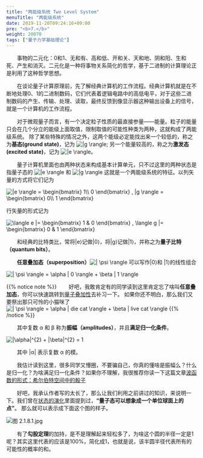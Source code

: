 ```yaml
---
title: "两能级系统 Two Level System"
menuTitle: "两能级系统"
date: 2019-11-20T09:24:16+09:00
pre: "<b>7.</b>"
weight: 20070
tags: ["量子力学基础理论"]
---
```


&emsp;&emsp;事物的二元化：0和1、无和有、高和低、开和关、天和地、阴和阳、生和死、产生和消灭。二元化是一种将事物关系简化的哲学，基于二进制的计算理论正是利用了这种哲学思想。

&emsp;&emsp;在谈论量子计算原理前，先了解经典计算机的工作流程。经典计算机就是在不断地处理0、1的二进制数码，它们代表着逻辑电路中的高低电平，对于这些二进制数码的产生、传输、处理、读取，最终反馈到像显示器这种输出设备上的信号，就是一个计算机的工作流程。

&emsp;&emsp;对于微观量子而言，有一个决定粒子性质的最直接参量——能量。粒子的能量只会在几个分立的能级上面取值，限制取值的可能性种类为两种，这就构成了两能级系统。
除了某些特殊的情况之外，这两个能级必定能找出来一个较低的，称之为**基态(ground state)**，记为
<img src="https://latex.codecogs.com/gif.latex?\inline&space;\dpi{120}&space;|g&space;\rangle" title="|g \rangle" style="margin: auto; display: inline;"/>;
另一个能量较高的，称之为**激发态(excited state)**，记为
<img src="https://latex.codecogs.com/gif.latex?\inline&space;\dpi{120}&space;|e&space;\rangle" title="|e \rangle" style="margin: auto; display: inline;"/>。

&emsp;&emsp;量子计算机里面也由两种状态来构成基本计算单元，只不过这里的两种状态是指量子态的
<img src="https://latex.codecogs.com/gif.latex?\inline&space;\dpi{120}&space;|e&space;\rangle" title="|e \rangle" style="margin: auto; display: inline;"/>
和
<img src="https://latex.codecogs.com/gif.latex?\inline&space;\dpi{120}&space;|g&space;\rangle" title="|g \rangle" style="margin: auto; display: inline;"/>
这就是一个两能级系统的特征。以列矢量的方式将它们记为

<img src="https://latex.codecogs.com/gif.latex?\inline&space;\dpi{150}&space;|e&space;\rangle&space;=&space;\begin{bmatrix}&space;1\\&space;0&space;\end{bmatrix}&space;,&space;|g&space;\rangle&space;=&space;\begin{bmatrix}&space;0\\&space;1&space;\end{bmatrix}" title="|e \rangle = \begin{bmatrix} 1\\ 0 \end{bmatrix} , |g \rangle = \begin{bmatrix} 0\\ 1 \end{bmatrix}" />

行矢量的形式记为

<img src="https://latex.codecogs.com/gif.latex?\inline&space;\dpi{150}&space;\langle&space;e&space;|=&space;\begin{bmatrix}&space;1&space;&&space;0&space;\end{bmatrix}&space;,&space;\langle&space;g&space;|=&space;\begin{bmatrix}&space;0&space;&&space;1&space;\end{bmatrix}" title="\langle e |= \begin{bmatrix} 1 & 0 \end{bmatrix} , \langle g |= \begin{bmatrix} 0 & 1 \end{bmatrix}" />

&emsp;&emsp;和经典的比特类比，常将|e⟩记做|0⟩，将|g⟩记做|1⟩，并称之为**量子比特（quantum bits）**。

&emsp;&emsp;**任意叠加态（superposition）**<img src="https://latex.codecogs.com/gif.latex?\inline&space;\dpi{120}&space;|&space;\psi&space;\rangle" title="| \psi \rangle" style="margin: auto; display: inline;"/> 可以写作|0⟩和 |1⟩的线性组合

<img src="https://latex.codecogs.com/gif.latex?\inline&space;\dpi{150}&space;|&space;\psi&space;\rangle&space;=&space;\alpha&space;|&space;0&space;\rangle&space;&plus;&space;\beta&space;|&space;1&space;\rangle" title="| \psi \rangle = \alpha | 0 \rangle + \beta | 1 \rangle" />

{{% notice note %}}
&emsp;&emsp;好吧，我敢肯定有的同学读到这里肯定忘了啥叫**任意叠加态**，你可以快速跳转到[量子叠加性](/量子力学基础理论/2.1.3-量子叠加性-quantum-superposition/)去补习一下。
如果你还不明白，那么我们又要祭出那只可怜的小猫咪了
<img src="https://latex.codecogs.com/gif.latex?\inline&space;\dpi{150}&space;|&space;\psi&space;\rangle&space;=&space;\alpha&space;|&space;die\ cat&space;\rangle&space;&plus;&space;\beta&space;|&space;live\ cat&space;\rangle" title="| \psi \rangle = \alpha | die cat \rangle + \beta | live cat \rangle" />
{{% /notice %}}

&emsp;&emsp;其中复数 α 和 β 称为**振幅（amplitudes）**，并且**满足归一化条件**。

<img src="https://latex.codecogs.com/gif.latex?\inline&space;\dpi{150}&space;|\alpha|^{2}&space;&plus;&space;|\beta|^{2}&space;=&space;1" title="|\alpha|^{2} + |\beta|^{2} = 1" />

&emsp;&emsp;其中 |α| 表示复数 α 的模。

&emsp;&emsp;我估计读到这里，很多同学又懵圈，不要骗自己，你真的懂啥是振幅么？什么是归一化？为啥满足归一化条件？如果你不理解，我很推荐你读一下这篇文章[波函数的形式：希尔伯特空间中的骰子](https://zhuanlan.zhihu.com/p/52220323)

&emsp;&emsp;好吧，我承认作者写的太长了，那么让我们利用之前讲过的知识，来说明一下。我们曾在[状态的演化](/量子力学基础理论/2.1.4-状态的演化evolution-of-state/)里面提到过，**“量子态可以想象成一个单位球面上的点”**。
那么就可以表示成下面这个图的样子。

![图 2.1.8.1.jpg](/images/图%202.1.8.1.jpg)

&emsp;&emsp;有了**勾股定理**的加持，是不是理解起来轻松多了，为啥这个圆的半径一定是1呢？其实这里代表的应该是100%，简化成1，也就是说，该半圆半径代表所有的可能性的概率的和。
